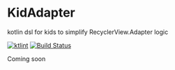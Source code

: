 # KidAdapter
kotlin dsl for kids to simplify RecyclerView.Adapter logic

[![ktlint](https://img.shields.io/badge/code%20style-%E2%9D%A4-FF4081.svg)](https://ktlint.github.io/)
[![Build Status](https://travis-ci.com/Link184/KidAdapter.svg?branch=master)](https://travis-ci.com/Link184/KidAdapter)


Coming soon
